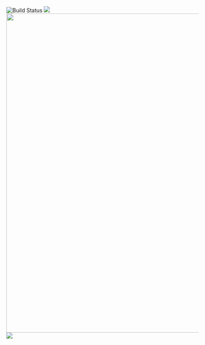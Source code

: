 <img src="https://travis-ci.org/Vla2d/frontend-project-lvl1.svg?branch=master" alt="Build Status" />
<a href="https://codeclimate.com/github/Vla2d/frontend-project-lvl1/maintainability"><img src="https://api.codeclimate.com/v1/badges/726d60cf1735b2d6f0f7/maintainability" /></a>
<a href="https://asciinema.org/a/272149"><img src="https://asciinema.org/a/272149.png" width="836"/></a>
<a href="https://asciinema.org/a/272350" target="_blank"><img src="https://asciinema.org/a/272350.svg" /></a>
